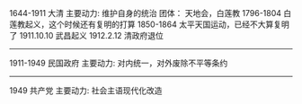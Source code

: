 1644-1911 大清
主要动力: 维护自身的统治
团体： 天地会，白莲教
1796-1804 白莲教起义，这个时候还有复明的打算
1850-1864 太平天国运动，已经不大算复明了
1911.10.10 武昌起义
1912.2.12 清政府退位

---

1911-1949 民国政府
主要动力: 对内统一，对外废除不平等条约

---

1949 共产党
主要动力: 社会主语现代化改造
